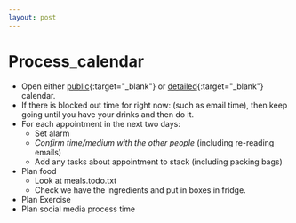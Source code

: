 ```yaml
---
layout: post
--- 
```




# Process_calendar
* Open either [public](https://joereddington.com/calendar.html){:target="_blank"} or [detailed](https://calendar.google.com/calendar/u/0/r){:target="_blank"} calendar. 
* If there is blocked out time for right now:  (such as email time), then keep going until you have your drinks and then do it. 
* For each appointment in the next two days: 
  * Set alarm
  * _Confirm time/medium with the other people_ (including re-reading emails)
  * Add any tasks about appointment to stack (including packing bags)
* Plan food 
  * Look at meals.todo.txt
  * Check we have the ingredients and put in boxes in fridge. 
* Plan Exercise 
* Plan social media process time
